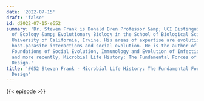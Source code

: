 ```yaml
---
date: '2022-07-15'
draft: 'false'
id: d2022-07-15-e652
summary: 'Dr. Steven Frank is Donald Bren Professor &amp; UCI Distinguished Professor
  of Ecology &amp; Evolutionary Biology in the School of Biological Sciences at the
  University of California, Irvine. His areas of expertise are evolutionary genetics,
  host-parasite interactions and social evolution. He is the author of books like
  Foundations of Social Evolution, Immunology and Evolution of Infectious Disease,
  and more recently, Microbial Life History: The Fundamental Forces of Biological
  Design.'
title: '#652 Steven Frank - Microbial Life History: The Fundamental Forces of Biological
  Design'
---
```

{{< episode >}}
